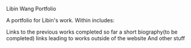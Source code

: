 Libin Wang Portfolio

A portfolio for Libin's work. Within includes:

Links to the previous works completed so far
a short biography(to be completed)
links leading to works outside of the website
And other stuff